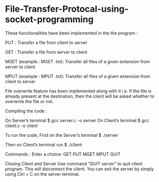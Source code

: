 # File-Transfer-Protocal-using-socket-programming
These functionalities have been implemented in the the program : 

PUT <filename> : Transfer a file from client to server 
  
GET <filename> : Transfer a file from server to client 
  
MGET <extension> (example : MGET .txt): Transfer all files of a given extension from server to client 
  
MPUT <extension> (example : MPUT .txt): Transfer all files of a given extension from client to server

File overwrite feature has been implemented along with it i.e. if the file is already present at the destination, then the client will be asked whether to overwrite the file or not.

Compiling the code :

On Server’s terminal $ gcc server.c -o server
On Client’s terminal $ gcc client.c -o client

To run the code, First on the Server’s terminal $ ./server <PORT NUMBER>

Then on Client’s terminal run $ ./client <SERVER IP> <PORT NUMBER>

Commands : 
Enter a choice: GET PUT MGET MPUT QUIT

Closing Client and Server
Use command “QUIT server” to quit client program. This will disconnect the client. You can exit the server by simply using Ctrl + C on the server terminal.
